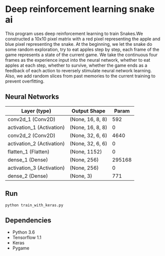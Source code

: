# Deep reinforcement learning snake ai
This program uses deep reinforcement learning to train Snakes.We constructed a 10x10 pixel matrix with a red pixel representing the apple and blue pixel representing the snake. At the beginning, we let the snake do some random exploration, try to eat apples step by step, each frame of the game represents a state of the current game. We take the continuous four frames as the experience input into the neural network, whether to eat apples at each step, whether to survive, whether the game ends as a feedback of each action to reversely stimulate neural network learning. Also, we add random slices from past memories to the current training to prevent overfitting.

## Neural Networks
| Layer (type)              | Output Shape     | Param  |
|---------------------------|------------------|--------|
| conv2d_1 (Conv2D)         | (None, 16, 8, 8) | 592    |
| activation_1 (Activation) | (None, 16, 8, 8) | 0      |
| conv2d_2 (Conv2D)         | (None, 32, 6, 6) | 4640   |
| activation_2 (Activation) | (None, 32, 6, 6) | 0      |
| flatten_1 (Flatten)       | (None, 1152)     | 0      |
| dense_1 (Dense)           | (None, 256)      | 295168 |
| activation_3 (Activation) | (None, 256)      | 0      |
| dense_2 (Dense)           | (None, 3)        | 771    |


## Run
```
python train_with_keras.py
```

## Dependencies
- Python 3.6
- Tensorflow 1.1
- Keras
- Pygame